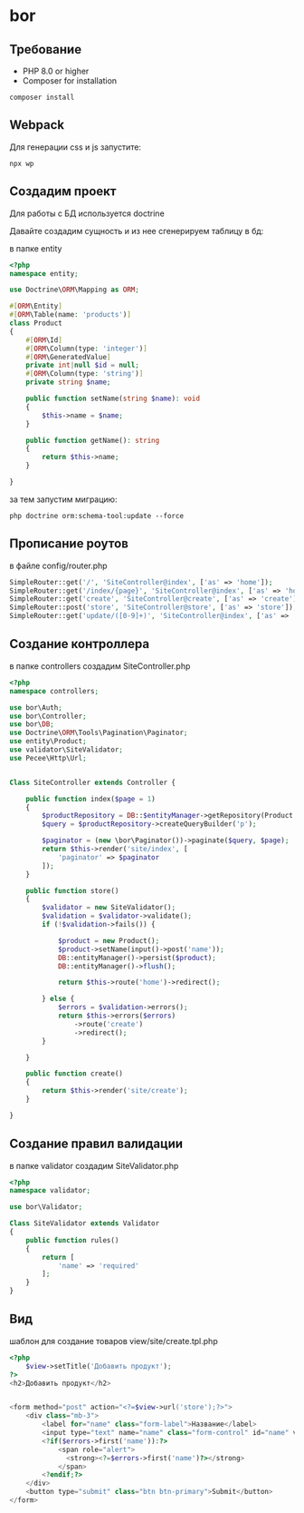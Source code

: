 # bor

## Требование

* PHP 8.0 or higher
* Composer for installation

```console
composer install
```

## Webpack 

Для генерации css и js запустите:
```console
npx wp
```

## Создадим проект
Для работы с БД используется doctrine

Давайте создадим сущность и из нее сгенерируем таблицу в бд:

в папке entity
```php
<?php
namespace entity;

use Doctrine\ORM\Mapping as ORM;

#[ORM\Entity]
#[ORM\Table(name: 'products')]
class Product
{
    #[ORM\Id]
    #[ORM\Column(type: 'integer')]
    #[ORM\GeneratedValue]
    private int|null $id = null;
    #[ORM\Column(type: 'string')]
    private string $name;

    public function setName(string $name): void
    {
        $this->name = $name;
    }

    public function getName(): string
    {
        return $this->name;
    }

}
```

за тем запустим миграцию:

```console
php doctrine orm:schema-tool:update --force
```

## Прописание роутов

в файле config/router.php
```php
SimpleRouter::get('/', 'SiteController@index', ['as' => 'home']);
SimpleRouter::get('/index/{page}', 'SiteController@index', ['as' => 'home.page']);
SimpleRouter::get('create', 'SiteController@create', ['as' => 'create']);
SimpleRouter::post('store', 'SiteController@store', ['as' => 'store']);
SimpleRouter::get('update/([0-9]+)', 'SiteController@index', ['as' => 'update']);
```

## Создание контроллера

в папке controllers создадим SiteController.php
```php
<?php
namespace controllers;

use bor\Auth;
use bor\Controller;
use bor\DB;
use Doctrine\ORM\Tools\Pagination\Paginator;
use entity\Product;
use validator\SiteValidator;
use Pecee\Http\Url;


Class SiteController extends Controller {

    public function index($page = 1)
    {
        $productRepository = DB::$entityManager->getRepository(Product::class);
        $query = $productRepository->createQueryBuilder('p');

        $paginator = (new \bor\Paginator())->paginate($query, $page);
        return $this->render('site/index', [
            'paginator' => $paginator
        ]);
    }

    public function store()
    {
        $validator = new SiteValidator();
        $validation = $validator->validate();
        if (!$validation->fails()) {

            $product = new Product();
            $product->setName(input()->post('name'));
            DB::entityManager()->persist($product);
            DB::entityManager()->flush();

            return $this->route('home')->redirect();

        } else {
            $errors = $validation->errors();
            return $this->errors($errors)
                ->route('create')
                ->redirect();
        }

    }

    public function create()
    {
        return $this->render('site/create');
    }

}
```

## Создание правил валидации

в папке validator создадим SiteValidator.php

```php
<?php
namespace validator;

use bor\Validator;

Class SiteValidator extends Validator
{
    public function rules()
    {
        return [
            'name' => 'required'
        ];
    }
}
```

## Вид
шаблон для создание товаров view/site/create.tpl.php
```php
<?php
    $view->setTitle('Добавить продукт');
?>
<h2>Добавить продукт</h2>


<form method="post" action="<?=$view->url('store');?>">
    <div class="mb-3">
        <label for="name" class="form-label">Название</label>
        <input type="text" name="name" class="form-control" id="name" value="<?=$view->old('name')?>" >
        <?if($errors->first('name')):?>
            <span role="alert">
              <strong><?=$errors->first('name')?></strong>
            </span>
        <?endif;?>
    </div>
    <button type="submit" class="btn btn-primary">Submit</button>
</form>
```
